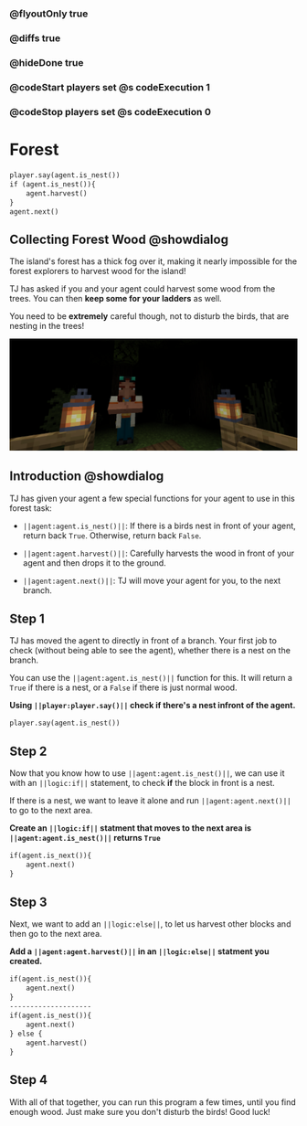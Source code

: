 ### @flyoutOnly true
### @diffs true
### @hideDone true
### @codeStart players set @s codeExecution 1
### @codeStop players set @s codeExecution 0

# Forest

```ghost
player.say(agent.is_nest())
if (agent.is_nest()){
    agent.harvest()
}
agent.next()
```


## Collecting Forest Wood @showdialog

The island's forest has a thick fog over it, making it nearly impossible for the forest explorers to harvest wood for the island!

TJ has asked if you and your agent could harvest some wood from the trees. You can then **keep some for your ladders** as well.

You need to be **extremely** careful though, not to disturb the birds, that are nesting in the trees!

![Cover image of forest](ForestCover.png)

## Introduction @showdialog

TJ has given your agent a few special functions for your agent to use in this forest task:

- ``||agent:agent.is_nest()||``: If there is a birds nest in front of your agent, return back `True`. Otherwise, return back `False`.

- ``||agent:agent.harvest()||``: Carefully harvests the wood in front of your agent and then drops it to the ground.

- ``||agent:agent.next()||``: TJ will move your agent for you, to the next branch.

## Step 1

TJ has moved the agent to directly in front of a branch. Your first job to check (without being able to see the agent), whether there is a nest on the branch.

You can use the ``||agent:agent.is_nest()||`` function for this. It will return a `True` if there is a nest, or a `False` if there is just normal wood.

**Using ``||player:player.say()||`` check if there's a nest infront of the agent.**

```spy
player.say(agent.is_nest())
```

## Step 2

Now that you know how to use ``||agent:agent.is_nest()||``, we can use it with an ``||logic:if||`` statement, to check **if** the block in front is a nest.

If there is a nest, we want to leave it alone and run ``||agent:agent.next()||`` to go to the next area.

**Create an ``||logic:if||`` statment that moves to the next area is ``||agent:agent.is_nest()||`` returns `True`**

```spy
if(agent.is_next()){
    agent.next()
}
```

## Step 3

Next, we want to add an ``||logic:else||``, to let us harvest other blocks and then go to the next area.

**Add a ``||agent:agent.harvest()||`` in an ``||logic:else||`` statment you created.**
```diffspy
if(agent.is_nest()){
    agent.next()
}
--------------------
if(agent.is_nest()){
    agent.next()
} else {
    agent.harvest()
}
```

## Step 4

With all of that together, you can run this program a few times, until you find enough wood. Just make sure you don't disturb the birds! Good luck!